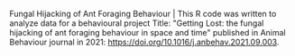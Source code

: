 Fungal Hijacking of Ant Foraging Behaviour |
This R code was written to analyze data for a behavioural project
Title: "Getting Lost: the fungal hijacking of ant foraging behaviour in space and time" published in Animal Behaviour journal in 2021: https://doi.org/10.1016/j.anbehav.2021.09.003.
